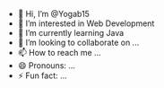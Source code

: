 - 👋 Hi, I’m @Yogab15
- 👀 I’m interested in Web Development 
- 🌱 I’m currently learning Java 
- 💞️ I’m looking to collaborate on ...
- 📫 How to reach me ...
- 😄 Pronouns: ...
- ⚡ Fun fact: ...

<!---
Yogab15/Yogab15 is a ✨ special ✨ repository because its `README.md` (this file) appears on your GitHub profile.
You can click the Preview link to take a look at your changes.
--->
